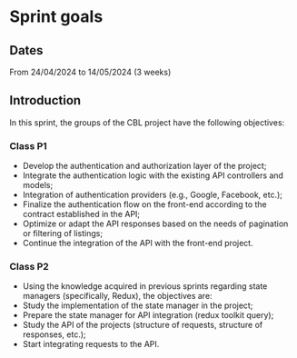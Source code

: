 # Sprint goals

## Dates

From 24/04/2024 to 14/05/2024 (3 weeks)

## Introduction

In this sprint, the groups of the CBL project have the following objectives:

### Class P1

- Develop the authentication and authorization layer of the project;
- Integrate the authentication logic with the existing API controllers and models;
- Integration of authentication providers (e.g., Google, Facebook, etc.);
- Finalize the authentication flow on the front-end according to the contract established in the API;
- Optimize or adapt the API responses based on the needs of pagination or filtering of listings;
- Continue the integration of the API with the front-end project.

### Class P2

- Using the knowledge acquired in previous sprints regarding state managers (specifically, Redux), the objectives are:
- Study the implementation of the state manager in the project;
- Prepare the state manager for API integration (redux toolkit query);
- Study the API of the projects (structure of requests, structure of responses, etc.);
- Start integrating requests to the API.
